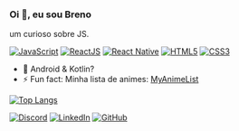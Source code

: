 ### Oi 👋, eu sou Breno
um curioso sobre JS.

[<img src='https://img.shields.io/badge/JavaScript-323330?style=for-the-badge&logo=javascript&logoColor=F7DF1E' alt='JavaScript' />](https://developer.mozilla.org/en-US/docs/Web/JavaScript) [<img src='https://img.shields.io/badge/React-20232A?style=for-the-badge&logo=react&logoColor=61DAFB' alt='ReactJS' />](https://reactjs.org/) [<img src='https://img.shields.io/badge/React_Native-20232A?style=for-the-badge&logo=react&logoColor=61DAFB' alt='React Native'/>](https://reactnative.dev/) [<img src='https://img.shields.io/badge/HTML5-E34F26?style=for-the-badge&logo=html5&logoColor=white' alt='HTML5' />](https://www.w3.org/html/) [<img src='https://img.shields.io/badge/CSS3-1572B6?style=for-the-badge&logo=css3&logoColor=white' alt='CSS3' />](https://www.w3schools.com/css/)

- 🔭 Android & Kotlin?
- ⚡ Fun fact: Minha lista de animes: [MyAnimeList](https://myanimelist.net/profile/VDRBreno) 

[![Top Langs](https://github-readme-stats.vercel.app/api/top-langs/?username=vdrbreno&layout=compact&theme=react)](https://github.com/anuraghazra/github-readme-stats)

  [<img src='https://img.shields.io/badge/Discord-7289DA?style=for-the-badge&logo=discord&logoColor=white' alt='Discord' />](https://discord.com/users/604416432771563530) [<img src='https://img.shields.io/badge/LinkedIn-0077B5?style=for-the-badge&logo=linkedin&logoColor=white' alt='LinkedIn' />](https://www.linkedin.com/in/breno-vitor/) [<img src='https://img.shields.io/badge/GitHub-100000?style=for-the-badge&logo=github&logoColor=white' alt='GitHub' />](https://github.com/VDRBreno)
